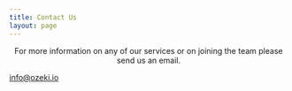 ```yaml
---
title: Contact Us
layout: page 
---
```



<head>
<script src="https://ajax.googleapis.com/ajax/libs/jquery/3.2.1/jquery.min.js"></script>
</head>

<style>

#test p {
  opacity: 0;
}
</style>

<script>
$("#test p").delay(10).animate({ opacity: 1  }, 700);
</script>

<p id="test" align="center">For more information on any of our services or on joining the team please send us an email.<br>

<a href="mailto:info@ozeki.io">info@ozeki.io</a> 
</p>
